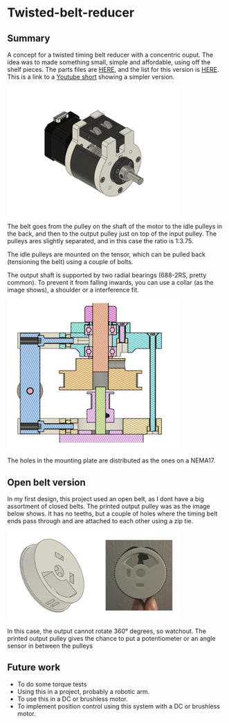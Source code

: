 # Twisted-belt-reducer

## Summary

A concept for a twisted timing belt reducer with a concentric ouput. The idea was to made something small, simple and affordable, using off the shelf pieces. The parts files are [HERE](https://grabcad.com/library/twisted-belt-reducer-1), and the list for this version is [HERE](PARTS.md). This is a link to a [Youtube short](https://www.youtube.com/shorts/Pv9ziZspq7c) showing a simpler version. 

<img src="/imgs/iso1.png" width="400">

The belt goes from the pulley on the shaft of the motor to the idle pulleys in the back, and then to the output pulley just on top of the input pulley. The pulleys ares slightly separated, and in this case the ratio is 1:3.75.

The idle pulleys are mounted on the tensor, which can be pulled back (tensioning the belt) using a couple of bolts.

The output shaft is supported by two radial bearings (688-2RS, pretty common). To prevent it from falling inwards, you can use a collar (as the image shows), a shoulder or a interference fit.

<img src="/imgs/insides.png" width="400">

The holes in the mounting plate are distributed as the ones on a NEMA17.

## Open belt version

In my first design, this project used an open belt, as I dont have a big assortment of closed belts. The printed output pulley was as the image below shows. It has no teeths, but a couple of holes where the timing belt ends pass through and are attached to each other using a zip tie.

<img src="/imgs/pul1.png" width="400">

In this case, the output cannot rotate 360° degrees, so watchout. The printed output pulley gives the chance to put a potentiometer or an angle sensor in between the pulleys

## Future work

- To do some torque tests
- Using this in a project, probably a robotic arm.
- To use this in a DC or brushless motor. 
- To implement position control using this system with a DC or brushless motor.






